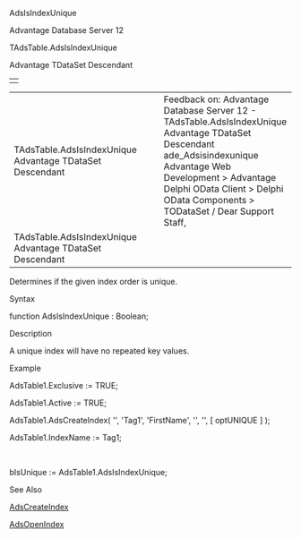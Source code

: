 AdsIsIndexUnique




Advantage Database Server 12  

TAdsTable.AdsIsIndexUnique

Advantage TDataSet Descendant

|  |
| --- |
|  |

|  |  |  |  |  |
| --- | --- | --- | --- | --- |
| TAdsTable.AdsIsIndexUnique  Advantage TDataSet Descendant |  |  | Feedback on: Advantage Database Server 12 - TAdsTable.AdsIsIndexUnique Advantage TDataSet Descendant ade\_Adsisindexunique Advantage Web Development > Advantage Delphi OData Client > Delphi OData Components > TODataSet / Dear Support Staff, |  |
| TAdsTable.AdsIsIndexUnique  Advantage TDataSet Descendant |  |  |  |  |

Determines if the given index order is unique.

Syntax

function AdsIsIndexUnique : Boolean;

Description

A unique index will have no repeated key values.

Example

AdsTable1.Exclusive := TRUE;

AdsTable1.Active := TRUE;

AdsTable1.AdsCreateIndex( '', 'Tag1', 'FirstName', '', '', [ optUNIQUE ] );

AdsTable1.IndexName := Tag1;

 

bIsUnique := AdsTable1.AdsIsIndexUnique;

See Also

[AdsCreateIndex](ade_adscreateindex.htm)

[AdsOpenIndex](ade_adsopenindex.htm)